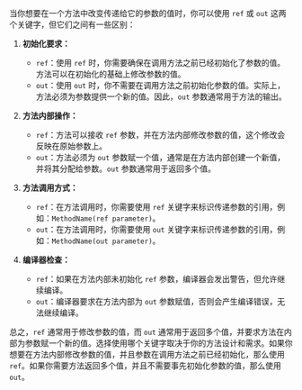 当你想要在一个方法中改变传递给它的参数的值时，你可以使用 `ref` 或 `out` 这两个关键字，但它们之间有一些区别：

1. **初始化要求：**
   - `ref`：使用 `ref` 时，你需要确保在调用方法之前已经初始化了参数的值。方法可以在初始化的基础上修改参数的值。
   - `out`：使用 `out` 时，你不需要在调用方法之前初始化参数的值。实际上，方法必须为参数提供一个新的值。因此，`out` 参数通常用于方法的输出。

2. **方法内部操作：**
   - `ref`：方法可以接收 `ref` 参数，并在方法内部修改参数的值，这个修改会反映在原始参数上。
   - `out`：方法必须为 `out` 参数赋一个值，通常是在方法内部创建一个新值，并将其分配给参数。`out` 参数通常用于返回多个值。

3. **方法调用方式：**
   - `ref`：在方法调用时，你需要使用 `ref` 关键字来标识传递参数的引用，例如：`MethodName(ref parameter)`。
   - `out`：在方法调用时，你需要使用 `out` 关键字来标识传递参数的引用，例如：`MethodName(out parameter)`。

4. **编译器检查：**
   - `ref`：如果在方法内部未初始化 `ref` 参数，编译器会发出警告，但允许继续编译。
   - `out`：编译器要求在方法内部为 `out` 参数赋值，否则会产生编译错误，无法继续编译。

总之，`ref` 通常用于修改参数的值，而 `out` 通常用于返回多个值，并要求方法在内部为参数赋一个新的值。选择使用哪个关键字取决于你的方法设计和需求。如果你想要在方法内部修改参数的值，并且参数在调用方法之前已经初始化，那么使用 `ref`。如果你需要方法返回多个值，并且不需要事先初始化参数的值，那么使用 `out`。